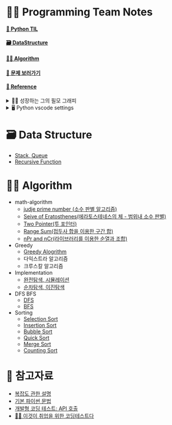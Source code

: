 # 👨‍💻 Programming Team Notes



#### [📔 Python TIL](https://github.com/dongwoodev/Programming-Team-Notes/wiki)
#### [🗃️ DataStructure](https://github.com/dongwoodev/Programming-Team-Notes#%EF%B8%8F-data-structure)
#### [👨‍💻 Algorithm](https://github.com/dongwoodev/Programming-Team-Notes#-algorithm-1)
#### [📄 문제 보러가기](https://github.com/dongwoodev/Programming-Team-Notes/issues)
####  [📌 Reference](https://github.com/dongwoodev/Programming-Team-Notes#-참고자료)

<details>
<summary> 👨‍💻 성장하는 그의 필모 그래피</summary>
<h4>프로그래머스에서 코딩테스트 입문 100문제를 풀었다고 주신 머쓱이 스탬프</h4>
<img width="281" alt="Screenshot 2023-04-18 at 12 41 03" src="https://user-images.githubusercontent.com/55238671/232665627-d747b41a-4608-4b82-88ce-260148ab2631.png"> 

<h4>PCCE(코딩 필수 역량) Python3 Lv4/Lv4 등급을 달성했어요.</h4>

![ic-pcce-lv4-f5f22bf0](https://user-images.githubusercontent.com/55238671/233020425-419f46c6-6f4f-4825-8112-6e911b8fe6fc.png)

</details>

<details>
<summary> 🖥️ Python vscode settings </summary>
<h4> 디버깅 및  실행 단축키</h4>
<li> 디버깅 단축키  : cmd + shift + d </li>
<li> 시간  측정 : time python3 파이썬.py </li>

<h4> 리눅스 명령어로 테스트 파일 만들기 </h4>

1. 디버킹 아이콘 → `launch.json` 파일 만들기
2. 메인 디렉토리에 input, output 파일, main.py 파일을 만들기
3. launch.json 에 input을 통해 output을 내보내는 방식으로 리눅스 명령어 조절하기 `"args" : ["<", "input.txt", ">", "output.txt"]`
</details>

# 🗃️ Data Structure
- [Stack, Queue](https://github.com/dongwoodev/Programming-Team-Notes/blob/Python/data-structure/stack_queue.md)
- [Recursive Function](https://github.com/dongwoodev/Programming-Team-Notes/blob/Python/data-structure/recursive_function.md)


# 👨‍💻 Algorithm

- math-algorithm
  - [judje prime number (소수 판별 알고리즘)](https://github.com/dongwoodev/Programming-Team-Notes/blob/Python/math-algorithm/judge_prime_number.md)
  - [Seive of Eratosthenes(에라토스테네스의 체 - 범위내 소수 판별)](https://github.com/dongwoodev/Programming-Team-Notes/blob/Python/math-algorithm/sieve_of_eratosthenes.md)
  - [Two Pointer(투 포인터)](https://github.com/dongwoodev/Programming-Team-Notes/blob/Python/math-algorithm/two-pointer.md)
  - [Range Sum(접두사 합을 이용한 구간 합)](https://github.com/dongwoodev/Programming-Team-Notes/blob/Python/math-algorithm/range_sum.md)
  - [nPr and nCr(라이브러리를 이용한 순열과 조합)](https://github.com/dongwoodev/Programming-Team-Notes/blob/Python/math-algorithm/itertools.md)
- Greedy
  - [Greedy Alogrithm](https://github.com/dongwoodev/Programming-Team-Notes/blob/Python/greedy/greedy.md)
  - 다익스트라 알고리즘
  - 크루스칼 알고리즘
- Implementation
  - [완전탐색, 시뮬레이션](https://github.com/dongwoodev/Programming-Team-Notes/blob/Python/implementation/implementation.md)
  - [순차탐색, 이진탐색]()
- DFS BFS
  - [DFS](https://github.com/dongwoodev/Programming-Team-Notes/blob/Python/dfs_bfs/dfs_bfs.md#dfs-depth-first-search)
  - [BFS](https://github.com/dongwoodev/Programming-Team-Notes/blob/Python/dfs_bfs/dfs_bfs.md#bfs-breadth-first-search)
- Sorting
  - [Selection Sort](https://github.com/dongwoodev/Programming-Team-Notes/blob/Python/sorting/sorting.md#선택-정렬)
  - [Insertion Sort](https://github.com/dongwoodev/Programming-Team-Notes/blob/Python/sorting/sorting.md#삽입-정렬)
  - [Bubble Sort](https://github.com/dongwoodev/Programming-Team-Notes/blob/Python/sorting/sorting.md#버블-정렬)
  - [Quick Sort](https://github.com/dongwoodev/Programming-Team-Notes/blob/Python/sorting/sorting.md#퀵-정렬)
  - [Merge Sort](https://github.com/dongwoodev/Programming-Team-Notes/blob/Python/sorting/sorting.md#병합-정렬)
  - [Counting Sort](https://github.com/dongwoodev/Programming-Team-Notes/blob/Python/sorting/sorting.md#계수-정렬)

# 📌 참고자료
- [복잡도 관한 설명](https://github.com/dongwoodev/devStudy/blob/main/data_structure/complexity.md)
- [기본 파이썬 문법](https://github.com/dongwoodev/Programming-Team-Notes/blob/Python/Pythoncode.ipynb)
- [개발형 코딩 테스트: API 호출](https://github.com/dongwoodev/Programming-Team-Notes/blob/Python/pythonapi.md)
- [👨‍💻 이것이 취업을 위한 코딩테스트다](https://github.com/ndb796/python-for-coding-test)


